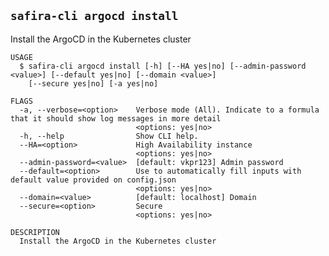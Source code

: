 <!-- order:4 -->
<!-- PLEASE! Don't edit this file, auto generated! -->

## `safira-cli argocd install`

Install the ArgoCD in the Kubernetes cluster

```
USAGE
  $ safira-cli argocd install [-h] [--HA yes|no] [--admin-password <value>] [--default yes|no] [--domain <value>]
    [--secure yes|no] [-a yes|no]

FLAGS
  -a, --verbose=<option>    Verbose mode (All). Indicate to a formula that it should show log messages in more detail
                            <options: yes|no>
  -h, --help                Show CLI help.
  --HA=<option>             High Availability instance
                            <options: yes|no>
  --admin-password=<value>  [default: vkpr123] Admin password
  --default=<option>        Use to automatically fill inputs with default value provided on config.json
                            <options: yes|no>
  --domain=<value>          [default: localhost] Domain
  --secure=<option>         Secure
                            <options: yes|no>

DESCRIPTION
  Install the ArgoCD in the Kubernetes cluster
```
